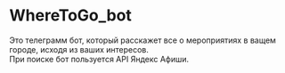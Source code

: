 # WhereToGo_bot

Это телеграмм бот, который расскажет все о мероприятиях в ващем городе, исходя из ваших интересов. \
При поиске бот пользуется API Яндекс Афиши.
